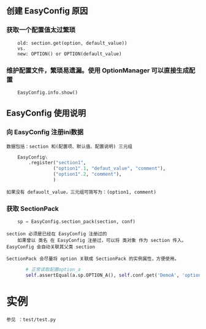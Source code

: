 ## 创建 EasyConfig 原因
### 获取一个配置值太过繁琐
```
    old: section.get(option, default_value))
    vs.
    new: OPTION() or OPTION(default_value)
```
### 维护配置文件，繁琐易遗漏。使用 OptionManager 可以直接生成配置
```python
    EasyConfig.info.show()
```

## EasyConfig 使用说明
### 向 EasyConfig 注册ini数据 
    数据包括：section 和(配置项、默认值、配置说明) 三元组
```python
    EasyConfig\
        .register("section1", 
                 ("option1".1, "defaut_value", "comment"),
                 ("option1".2, "comment"),
                 )
```
    如果没有 defauolt_value，三元组可简写为：(option1, comment)

### 获取 SectionPack
```python
    sp = EasyConfig.section_pack(section, conf)
```    
    section 必须是已经在 EasyConfig 注册过的
        如果曾以 类名 在 EasyConfig 注册过，可以将 类对象 作为 section 传入。EasyConfig 会自动关联其父类 section

    SectionPack 会尽量将 option 关联成 SectionPack 的实例属性，方便使用。
```python
       # 正常读取配置option_a
       self.assertEqual(a.sp.OPTION_A(), self.conf.get('DemoA', 'option_a'))
```

# 实例
    参见 ：test/test.py

        